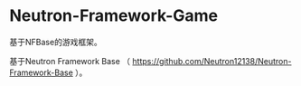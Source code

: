 # Neutron-Framework-Game

基于NFBase的游戏框架。

基于Neutron Framework Base （ https://github.com/Neutron12138/Neutron-Framework-Base ）。
